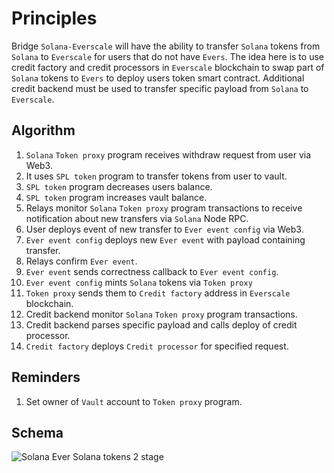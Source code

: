 # Principles

Bridge `Solana-Everscale` will have the ability to transfer `Solana` tokens from `Solana` to `Everscale` for users that do not have `Evers`. 
The idea here is to use credit factory and credit processors in `Everscale` blockchain to swap part of `Solana` tokens to `Evers`
to deploy users token smart contract. Additional credit backend must be used to transfer specific payload from `Solana` to `Everscale`.

## Algorithm

1. `Solana` `Token proxy` program receives withdraw request from user via Web3.
2. It uses `SPL token` program to transfer tokens from user to vault.
3. `SPL token` program decreases users balance.
4. `SPL token` program increases vault balance.
5. Relays monitor `Solana` `Token proxy` program transactions to receive notification about new transfers via `Solana` Node RPC.
6. User deploys event of new transfer to `Ever event config` via Web3.
7. `Ever event config` deploys new `Ever event` with payload containing transfer.
8. Relays confirm `Ever event`.
9. `Ever event` sends correctness callback to `Ever event config`.
10. `Ever event config` mints `Solana` tokens via `Token proxy` 
11. `Token proxy` sends them to `Credit factory` address in `Everscale` blockchain.
12. Credit backend monitor `Solana` `Token proxy` program transactions. 
13. Credit backend parses specific payload and calls deploy of credit processor.
14. `Credit factory` deploys `Credit processor` for specified request.

## Reminders

1. Set owner of `Vault` account to `Token proxy` program.

## Schema

![Solana Ever Solana tokens 2 stage](../png/solana_ever_solana_tokens_2_stage.png "Solana Ever Solana tokens 2 stage")